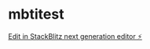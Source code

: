 # mbtitest

[Edit in StackBlitz next generation editor ⚡️](https://stackblitz.com/~/github.com/Neupiloops/mbtitest)